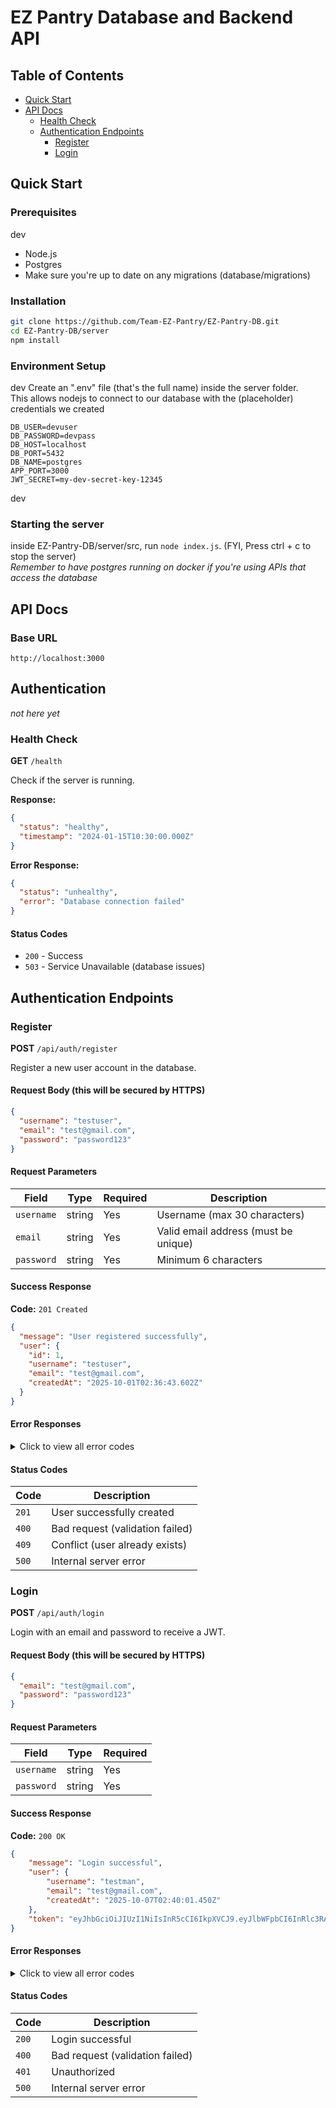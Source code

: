 # EZ Pantry Database and Backend API

## Table of Contents
- [Quick Start](#-quick-start)
- [API Docs](#api-docs)
  - [Health Check](#health-check)
  - [Authentication Endpoints](#authentication-endpoints)
    - [Register](#register)
    - [Login](#login)


## Quick Start

### Prerequisites
dev
- Node.js
- Postgres
- Make sure you're up to date on any migrations (database/migrations)


### Installation
```bash
git clone https://github.com/Team-EZ-Pantry/EZ-Pantry-DB.git
cd EZ-Pantry-DB/server
npm install
```

### Environment Setup
dev
Create an ".env" file (that's the full name) inside the server folder. \
This allows nodejs to connect to our database with the (placeholder) credentials we created
```.env file
DB_USER=devuser
DB_PASSWORD=devpass
DB_HOST=localhost
DB_PORT=5432
DB_NAME=postgres
APP_PORT=3000
JWT_SECRET=my-dev-secret-key-12345
```

dev
### Starting the server
inside EZ-Pantry-DB/server/src, run ```node index.js```. (FYI, Press ctrl + c to stop the server) \
*Remember to have postgres running on docker if you're using APIs that access the database*

## API Docs

### Base URL
```
http://localhost:3000
```
## Authentication
*not here yet*


### Health Check
**GET** `/health`

Check if the server is running.

**Response:**
```json
{
  "status": "healthy",
  "timestamp": "2024-01-15T10:30:00.000Z"
}
```

**Error Response:**
```json
{
  "status": "unhealthy", 
  "error": "Database connection failed"
}
```

#### Status Codes
- `200` - Success
- `503` - Service Unavailable (database issues)

## Authentication Endpoints

### Register
**POST** `/api/auth/register`

Register a new user account in the database.

#### Request Body (this will be secured by HTTPS)
```json
{
  "username": "testuser",
  "email": "test@gmail.com",
  "password": "password123"
}
```

#### Request Parameters
| Field | Type | Required | Description |
|-------|------|----------|-------------|
| `username` | string | Yes | Username (max 30 characters) |
| `email` | string | Yes | Valid email address (must be unique) |
| `password` | string | Yes | Minimum 6 characters |

#### Success Response
**Code:** `201 Created`

```json
{
  "message": "User registered successfully",
  "user": {
    "id": 1,
    "username": "testuser",
    "email": "test@gmail.com",
    "createdAt": "2025-10-01T02:36:43.602Z"
  }
}
```

#### Error Responses

<details>
<summary>Click to view all error codes</summary>

**Code:** `400 Bad Request`
```json
{
  "error": "Username, email, and password are required"
}
```

**Code:** `400 Bad Request`
```json
{
  "error": "Invalid email format"
}
```

**Code:** `400 Bad Request`
```json
{
  "error": "Password must be at least 6 characters long"
}
```

**Code:** `409 Conflict`
```json
{
  "error": "User with this email already exists"
}
```

**Code:** `500 Internal Server Error`
```json
{
  "error": "An error occurred during registration"
}
```

</details>

#### Status Codes
| Code | Description |
|------|-------------|
| `201` | User successfully created |
| `400` | Bad request (validation failed) |
| `409` | Conflict (user already exists) |
| `500` | Internal server error |


### Login
**POST** `/api/auth/login`

Login with an email and password to receive a JWT.

#### Request Body (this will be secured by HTTPS)
```json
{
  "email": "test@gmail.com",
  "password": "password123"
}
```

#### Request Parameters
| Field | Type | Required |
|-------|------|----------|
| `username` | string | Yes |
| `password` | string | Yes |

#### Success Response
**Code:** `200 OK`

```json
{
    "message": "Login successful",
    "user": {
        "username": "testman",
        "email": "test@gmail.com",
        "createdAt": "2025-10-07T02:40:01.450Z"
    },
    "token": "eyJhbGciOiJIUzI1NiIsInR5cCI6IkpXVCJ9.eyJlbWFpbCI6InRlc3RAZ21haWwuY29tIiwiaWF0IjoxNzU5Nzg2ODI0LCJleHAiOjE3NjIzNzg4MjR9.mhz59pSTL4ymrv5orx5FNuWqu6AxhFnP9n8jBlj0pfE"
}
```

#### Error Responses

<details>
<summary>Click to view all error codes</summary>

**Code:** `400 Bad Request`
```json
{
    "error": "Email and password are required"
}
```

**Code:** `401 Unauthorized` (When either email or password is missing)
```json
{
    "error": "Invalid email or password"
}
```

**Code:** `500 Internal Server Error`
```json
{
  "error": "An error occurred during login"
}
```

</details>

#### Status Codes
| Code | Description |
|------|-------------|
| `200` | Login successful |
| `400` | Bad request (validation failed) |
| `401` | Unauthorized |
| `500` | Internal server error |